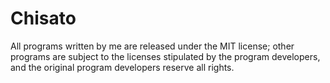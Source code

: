 # Chisato
All programs written by me are released under the MIT license; other programs are subject to the licenses stipulated by the program developers, and the original program developers reserve all rights.
